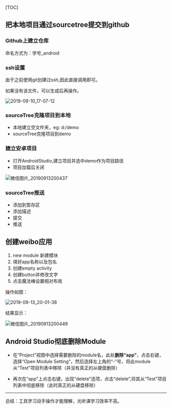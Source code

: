 [TOC]



## 把本地项目通过sourcetree提交到github




### Github上建立仓库

命名方式为：学号_android

### ssh设置

由于之前使用git创建过ssh,因此直接调用即可。

如果没有该文件，可以生成后再操作。

![2019-09-10_17-07-12](../img/2019-09-10_17-07-12.png)



### sourceTree克隆项目到本地

- 本地建立空文件夹，eg: d:/demo
- sourceTree克隆项目到demo

### 建立安卓项目

- 打开AndroidStudio,建立项目并选中demo作为项目路径
- 项目加载后关闭

![微信图片_20190913200437](../img/微信图片_20190913200437.png)



### sourceTree推送

- 添加到暂存区
- 添加描述
- 提交
- 推送



## 创建weibo应用

1. new module 新建模块
2. 填好app名称以及包名
3. 创建empty activity
4. 创建button并修改文字
5. 点击魔法棒设置相对布局

操作如图：



![2019-09-13_20-01-38](../img/2019-09-13_20-01-38.png)

结果显示：

![微信图片_20190913200449](../img/微信图片_20190913200449.png)











## Android Studio彻底删除Module

- 在“Project”视图中选择需要删除的module名，此处**删除“app”**，点击右键，选择“Open Module Setting”，然后选择左上角的“-”号，将此module从“Test”项目列表中移除（并没有真正的从硬盘删除） 

- 再次在“app”上点击右键，出现“delete”选项，点击“delete”,将其从“Test”项目列表中彻底移除（此时真正的从硬盘移除） 





















































<hr>

总结：工具学习动手操作才能理解，光听课学习效率不高。

